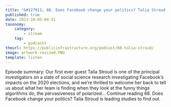 ```yaml
---
title: "&#127911; 88. Does Facebook change your politics? Talia Stroud is leading studies to find out."
published: true
date: 2023-10-05-04-51
taxonomy:
    category:
        - stream
    tag:
        - podcasts
theurl: https://publicinfrastructure.org/podcast/88-talia-stroud/
image: artwork-resized.PNG
template: listen
---
```


Episode summary: Our first ever guest Talia Stroud is one of the principal investigators on a slate of social science research investigating Facebook&rsquo;s impacts on the 2020 elections, and we&rsquo;re thrilled to welcome her back to tell us about what her team is finding when they look at the funny things algorithms do, the pervasiveness of polarized&hellip; Continue reading 88. Does Facebook change your politics? Talia Stroud is leading studies to find out.

